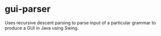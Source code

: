 # gui-parser
Uses recursive descent parsing to parse input of a particular grammar to produce a GUI in Java using Swing. 
